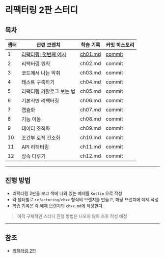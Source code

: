 # 리팩터링 2판 스터디

## 목차

| 챕터 | 관련 브랜치                                                                                     | 학습 기록                                                                                                                                        | 커밋 히스토리                                                                                  |
|----|--------------------------------------------------------------------------------------------|----------------------------------------------------------------------------------------------------------------------------------------------|------------------------------------------------------------------------------------------|
| 1  | [리팩터링: 첫번째 예시](https://github.com/crispindeity/refactoring_2nd_study/tree/refactoring/ch1) | [ch01.md](https://github.com/crispindeity/refactoring_2nd_study/blob/refactoring/ch1/refactoring/src/main/kotlin/crispin/refactoring/ch1.md) | [commit](https://github.com/crispindeity/refactoring_2nd_study/commits/refactoring/ch1/) |
| 2  | 리팩터링 원칙                                                                                    | ch02.md                                                                                                                                      | commit                                                                                   |
| 3  | 코드에서 나는 악취                                                                                 | ch03.md                                                                                                                                      | commit                                                                                   |
| 4  | 테스트 구축하기                                                                                   | ch04.md                                                                                                                                      | commit                                                                                   |
| 5  | 리팩터링 카탈로그 보는 법                                                                             | ch05.md                                                                                                                                      | commit                                                                                   |
| 6  | 기본적인 리팩터링                                                                                  | ch06.md                                                                                                                                      | commit                                                                                   |
| 7  | 캡슐화                                                                                        | ch07.md                                                                                                                                      | commit                                                                                   |
| 8  | 기능 이동                                                                                      | ch08.md                                                                                                                                      | commit                                                                                   |
| 9  | 데이터 조직화                                                                                    | ch09.md                                                                                                                                      | commit                                                                                   |
| 10 | 조건부 로직 간소화                                                                                 | ch10.md                                                                                                                                      | commit                                                                                   |
| 11 | API 리팩터링                                                                                   | ch11.md                                                                                                                                      | commit                                                                                   |
| 12 | 상속 다루기                                                                                     | ch12.md                                                                                                                                      | commit                                                                                   |

---

## 진행 방법

- 리팩터링 2판을 보고 책에 나와 있는 예제를 `Kotlin` 으로 작성
- 각 챕터별로 `refactoring/chxx` 형식의 브랜치를 만들고, 해당 브랜치에 예제 작성
- 학습 기록은 각 예제 브랜치의 `chxx.md`에 작성한다.

> 아직 구체적인 스터디 진행 방법은 나오지 않아 추후 작성 예정
---

## 참조

- [리팩터링 2판](https://www.yes24.com/Product/Goods/89649360)
